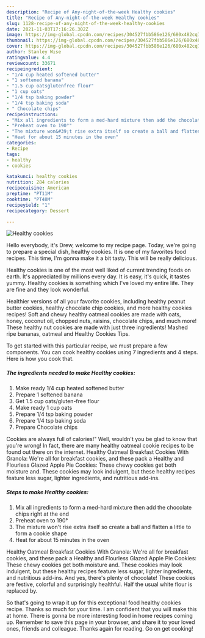 ```yaml
---
description: "Recipe of Any-night-of-the-week Healthy cookies"
title: "Recipe of Any-night-of-the-week Healthy cookies"
slug: 1128-recipe-of-any-night-of-the-week-healthy-cookies
date: 2021-11-03T17:16:26.302Z
image: https://img-global.cpcdn.com/recipes/304527fbb586e126/680x482cq70/healthy-cookies-recipe-main-photo.jpg
thumbnail: https://img-global.cpcdn.com/recipes/304527fbb586e126/680x482cq70/healthy-cookies-recipe-main-photo.jpg
cover: https://img-global.cpcdn.com/recipes/304527fbb586e126/680x482cq70/healthy-cookies-recipe-main-photo.jpg
author: Stanley Wise
ratingvalue: 4.4
reviewcount: 33671
recipeingredient:
- "1/4 cup heated softened butter"
- "1 softened banana"
- "1.5 cup oatsglutenfree flour"
- "1 cup oats"
- "1/4 tsp baking powder"
- "1/4 tsp baking soda"
- " Chocolate chips"
recipeinstructions:
- "Mix all ingredients to form a med-hard mixture then add the chocolate chips right at the end"
- "Preheat oven to 190°"
- "The mixture won&#39;t rise extra itself so create a ball and flatten a little to form a cookie shape"
- "Heat for about 15 minutes in the oven"
categories:
- Recipe
tags:
- healthy
- cookies

katakunci: healthy cookies 
nutrition: 284 calories
recipecuisine: American
preptime: "PT11M"
cooktime: "PT48M"
recipeyield: "1"
recipecategory: Dessert

---
```



![Healthy cookies](https://img-global.cpcdn.com/recipes/304527fbb586e126/680x482cq70/healthy-cookies-recipe-main-photo.jpg)

Hello everybody, it's Drew, welcome to my recipe page. Today, we're going to prepare a special dish, healthy cookies. It is one of my favorites food recipes. This time, I'm gonna make it a bit tasty. This will be really delicious.

Healthy cookies is one of the most well liked of current trending foods on earth. It's appreciated by millions every day. It is easy, it's quick, it tastes yummy. Healthy cookies is something which I've loved my entire life. They are fine and they look wonderful.

Healthier versions of all your favorite cookies, including healthy peanut butter cookies, healthy chocolate chip cookies, and more healthy cookies recipes! Soft and chewy healthy oatmeal cookies are made with oats, honey, coconut oil, chopped nuts, raisins, chocolate chips, and much more! These healthy nut cookies are made with just three ingredients! Mashed ripe bananas, oatmeal and Healthy Cookies Tips.


To get started with this particular recipe, we must prepare a few components. You can cook healthy cookies using 7 ingredients and 4 steps. Here is how you cook that.

<!--inarticleads1-->

##### The ingredients needed to make Healthy cookies:

1. Make ready 1/4 cup heated softened butter
1. Prepare 1 softened banana
1. Get 1.5 cup oats/gluten-free flour
1. Make ready 1 cup oats
1. Prepare 1/4 tsp baking powder
1. Prepare 1/4 tsp baking soda
1. Prepare  Chocolate chips


Cookies are always full of calories!&#34; Well, wouldn&#39;t you be glad to know that you&#39;re wrong! In fact, there are many healthy oatmeal cookie recipes to be found out there on the internet. Healthy Oatmeal Breakfast Cookies With Granola: We&#39;re all for breakfast cookies, and these pack a Healthy and Flourless Glazed Apple Pie Cookies: These chewy cookies get both moisture and. These cookies may look indulgent, but these healthy recipes feature less sugar, lighter ingredients, and nutritious add-ins. 

<!--inarticleads2-->

##### Steps to make Healthy cookies:

1. Mix all ingredients to form a med-hard mixture then add the chocolate chips right at the end
1. Preheat oven to 190°
1. The mixture won&#39;t rise extra itself so create a ball and flatten a little to form a cookie shape
1. Heat for about 15 minutes in the oven


Healthy Oatmeal Breakfast Cookies With Granola: We&#39;re all for breakfast cookies, and these pack a Healthy and Flourless Glazed Apple Pie Cookies: These chewy cookies get both moisture and. These cookies may look indulgent, but these healthy recipes feature less sugar, lighter ingredients, and nutritious add-ins. And yes, there&#39;s plenty of chocolate! These cookies are festive, colorful and surprisingly healthful. Half the usual white flour is replaced by. 

So that's going to wrap it up for this exceptional food healthy cookies recipe. Thanks so much for your time. I am confident that you will make this at home. There is gonna be more interesting food in home recipes coming up. Remember to save this page in your browser, and share it to your loved ones, friends and colleague. Thanks again for reading. Go on get cooking!

